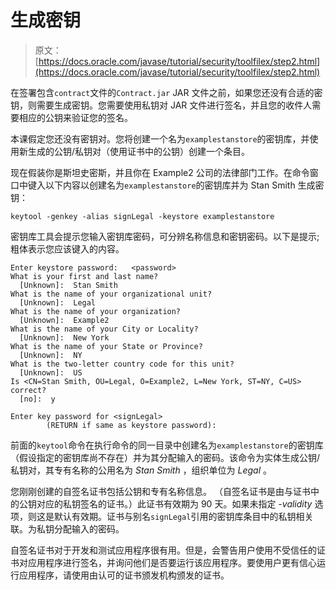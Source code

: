 # 生成密钥

> 原文： [https://docs.oracle.com/javase/tutorial/security/toolfilex/step2.html](https://docs.oracle.com/javase/tutorial/security/toolfilex/step2.html)

在签署包含`contract`文件的`Contract.jar` JAR 文件之前，如果您还没有合适的密钥，则需要生成密钥。您需要使用私钥对 JAR 文件进行签名，并且您的收件人需要相应的公钥来验证您的签名。

本课假定您还没有密钥对。您将创建一个名为`examplestanstore`的密钥库，并使用新生成的公钥/私钥对（使用证书中的公钥）创建一个条目。

现在假装你是斯坦史密斯，并且你在 Example2 公司的法律部门工作。在命令窗口中键入以下内容以创建名为`examplestanstore`的密钥库并为 Stan Smith 生成密钥：

```
keytool -genkey -alias signLegal -keystore examplestanstore

```

密钥库工具会提示您输入密钥库密码，可分辨名称信息和密钥密码。以下是提示;粗体表示您应该键入的内容。

```
Enter keystore password:   <password>
What is your first and last name?
  [Unknown]:  Stan Smith 
What is the name of your organizational unit?
  [Unknown]:  Legal 
What is the name of your organization?
  [Unknown]:  Example2 
What is the name of your City or Locality?
  [Unknown]:  New York
What is the name of your State or Province?
  [Unknown]:  NY 
What is the two-letter country code for this unit?
  [Unknown]:  US 
Is <CN=Stan Smith, OU=Legal, O=Example2, L=New York, ST=NY, C=US> correct?
  [no]:  y 

Enter key password for <signLegal>
        (RETURN if same as keystore password):

```

前面的`keytool`命令在执行命令的同一目录中创建名为`examplestanstore`的密钥库（假设指定的密钥库尚不存在）并为其分配输入的密码。该命令为实体生成公钥/私钥对，其专有名称的公用名为 _Stan Smith_ ，组织单位为 _Legal_ 。

您刚刚创建的自签名证书包括公钥和专有名称信息。 （自签名证书是由与证书中的公钥对应的私钥签名的证书。）此证书有效期为 90 天。如果未指定 _-validity_ 选项，则这是默认有效期。证书与别名`signLegal`引用的密钥库条目中的私钥相关联。为私钥分配输入的密码。

自签名证书对于开发和测试应用程序很有用。但是，会警告用户使用不受信任的证书对应用程序进行签名，并询问他们是否要运行该应用程序。要使用户更有信心运行应用程序，请使用由认可的证书颁发机构颁发的证书。